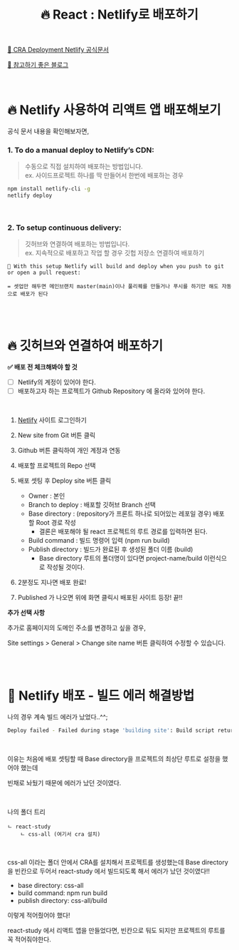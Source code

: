 # <div align="center">🔥 React : Netlify로 배포하기</div>

<br>

[🔗 CRA Deployment Netlify 공식문서](https://create-react-app.dev/docs/deployment/#netlify)

[🔗 참고하기 좋은 블로그](https://velog.io/@ksmfou98/React-%ED%94%84%EB%A1%9C%EC%A0%9D%ED%8A%B8-Netlify%EC%97%90-%EB%B0%B0%ED%8F%AC%ED%95%98%EA%B8%B0)

<br>

# 🔥 Netlify 사용하여 리액트 앱 배포해보기

공식 문서 내용을 확인해보자면,

### 1. **To do a manual deploy to Netlify’s CDN:**

> 수동으로 직접 설치하여 배포하는 방법입니다.  
> ex. 사이드프로젝트 하나를 딱 만들어서 한번에 배포하는 경우

```bash
npm install netlify-cli -g
netlify deploy
```

<br>

### 2. **To setup continuous delivery:**

> 깃허브와 연결하여 배포하는 방법입니다.  
> ex. 지속적으로 배포하고 작업 할 경우 깃헙 저장소 연결하여 배포하기

```
📌 With this setup Netlify will build and deploy when you push to git or open a pull request:

= 셋업만 해두면 메인브랜치 master(main)이나 풀리퀘를 만들거나 푸시를 하기만 해도 자동으로 배포가 된다
```

<br>
<br>

# 🔥 깃허브와 연결하여 배포하기

**✅ 배포 전 체크해봐야 할 것**

- [ ] Netlify의 계정이 있어야 한다.
- [ ] 배포하고자 하는 프로젝트가 Github Repository 에 올라와 있어야 한다.

<br>

1. [Netlify](https://www.netlify.com/) 사이트 로그인하기
2. New site from Git 버튼 클릭
3. Github 버튼 클릭하여 개인 계정과 연동
4. 배포할 프로젝트의 Repo 선택
5. 배포 셋팅 후 Deploy site 버튼 클릭

   - Owner : 본인
   - Branch to deploy : 배포할 깃허브 Branch 선택
   - Base directory : (repository가 프론트 하나로 되어있는 레포일 경우) 배포 할 Root 경로 작성
     - 결론은 배포해야 될 react 프로젝트의 루트 경로를 입력하면 된다.
   - Build command : 빌드 명령어 입력 (npm run build)
   - Publish directory : 빌드가 완료된 후 생성된 폴더 이름 (build)
     - Base directory 루트의 폴더명이 있다면 project-name/build 이런식으로 작성될 것이다.

6. 2분정도 지나면 배포 완료!
7. Published 가 나오면 위에 화면 클릭시 배포된 사이트 등장! 끝!!

**추가 선택 사항**

추가로 홈페이지의 도메인 주소를 변경하고 싶을 경우,

Site settings > General > Change site name 버튼 클릭하여 수정할 수 있습니다.

<br>
<br>

# **🚨 Netlify 배포 - 빌드 에러 해결방법**

나의 경우 계속 빌드 에러가 났었다..^^;

```bash
Deploy failed - Failed during stage 'building site': Build script returned non-zero exit code: 2
```

<br>

이유는 처음에 배포 셋팅할 때 Base directory을 프로젝트의 최상단 루트로 설정을 했어야 했는데

빈채로 놔뒀기 때문에 에러가 났던 것이였다.

<br>

나의 폴더 트리

```
ㄴ react-study
    ㄴ css-all (여기서 cra 설치)
```

<br>

css-all 이라는 폴더 안에서 CRA를 설치해서 프로젝트를 생성했는데
Base directory 을 빈칸으로 두어서 react-study 에서 빌드되도록 해서 에러가 났던 것이였다!!

- base directory: css-all
- build command: npm run build
- publish directory: css-all/build

이렇게 적어줬어야 했다!

react-study 에서 리액트 앱을 만들었다면, 빈칸으로 둬도 되지만 프로젝트의 루트를 꼭 적어줘야한다.
